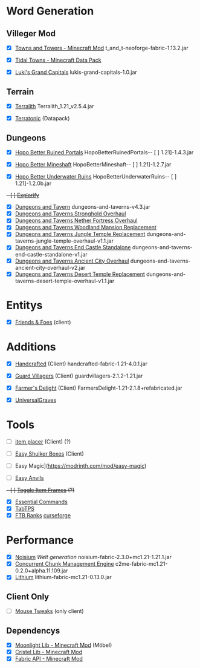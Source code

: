 # Word Generation

## Villeger Mod

- [x] [Towns and Towers - Minecraft Mod](https://modrinth.com/mod/towns-and-towers) t_and_t-neoforge-fabric-1.13.2.jar

- [x] [Tidal Towns - Minecraft Data Pack](https://modrinth.com/datapack/tidal-towns/versions)

- [x] [Luki's Grand Capitals](https://modrinth.com/datapack/lukis-grand-capitals/versions) lukis-grand-capitals-1.0.jar

## Terrain

- [x] [Terralith](https://modrinth.com/mod/terralith/versions) Terralith_1.21_v2.5.4.jar

- [x] [Terratonic](https://modrinth.com/datapack/terratonic) (Datapack)

## Dungeons

- [x] [Hopo Better Ruined Portals](https://modrinth.com/datapack/hopo-better-ruined-portals) HopoBetterRuinedPortals-- [ ] 1.21]-1.4.3.jar

- [x] [Hopo Better Mineshaft](https://modrinth.com/datapack/hopo-better-mineshaft) HopoBetterMineshaft-- [ ] 1.21]-1.2.7.jar

- [x] [Hopo Better Underwater Ruins](https://modrinth.com/datapack/hopo-better-underwater-ruins) HopoBetterUnderwaterRuins-- [ ] 1.21]-1.2.0b.jar

~~- [ ] [Explorify](https://modrinth.com/datapack/explorify)~~

- [x] [Dungeons and Tavern](https://modrinth.com/datapack/dungeons-and-taverns) dungeons-and-taverns-v4.3.jar
- [x] [Dungeons and Taverns Stronghold Overhaul](https://modrinth.com/datapack/dungeons-and-taverns-stronghold-overhaul)
- [x] [Dungeons and Taverns Nether Fortress Overhaul](https://aditude-test.modrinth.com/datapack/dungeons-and-taverns-nether-fortress-overhaul/versions)
- [x] [Dungeons and Taverns Woodland Mansion Replacement](https://modrinth.com/datapack/dungeons-and-taverns-woodland-mansion-replacement/version/v1.1+mod)
- [x] [Dungeons and Taverns Jungle Temple Replacement](https://modrinth.com/datapack/dungeons-and-taverns-jungle-temple-replacement) dungeons-and-taverns-jungle-temple-overhaul-v1.1.jar
- [x] [Dungeons and Taverns End Castle Standalone](https://modrinth.com/datapack/dungeons-and-taverns-end-castle-standalone) dungeons-and-taverns-end-castle-standalone-v1.jar
- [x] [Dungeons and Taverns Ancient City Overhaul](https://modrinth.com/datapack/dungeons-and-taverns-ancient-city-overhaul) dungeons-and-taverns-ancient-city-overhaul-v2.jar
- [x] [Dungeons and Taverns Desert Temple Replacement](https://modrinth.com/datapack/dungeons-and-taverns-desert-temple-replacement) dungeons-and-taverns-desert-temple-overhaul-v1.1.jar

# Entitys

- [x] [Friends & Foes](https://modrinth.com/mod/friends-and-foes) (client)

# Additions

- [x] [Handcrafted](https://modrinth.com/mod/handcrafted/versions) (Client) handcrafted-fabric-1.21-4.0.1.jar

- [x] [Guard Villagers](https://modrinth.com/mod/guard-villagers-(fabricquilt)/versions) (Client) guardvillagers-2.1.2-1.21.jar

- [x] [Farmer's Delight](https://modrinth.com/mod/farmers-delight-refabricated) (Client) FarmersDelight-1.21-2.1.8+refabricated.jar

- [x] [UniversalGraves](https://github.com/Patbox/UniversalGraves)

# Tools

- [ ] [item placer](https://modrinth.com/mod/item-placer/versions) (Client) (?)

- [ ] [Easy Shulker Boxes](https://modrinth.com/mod/easy-shulker-boxes) (Client)

- [ ] Easy Magic](https://modrinth.com/mod/easy-magic)

- [ ] [Easy Anvils](https://modrinth.com/mod/easy-anvils)

~~- [ ] [Toggle Item Frames](https://modrinth.com/mod/toggle-item-frames/version/vuXAkBNE) (?)~~
- [x] [Essential Commands](https://modrinth.com/mod/essential-commands "https://modrinth.com/mod/essential-commands")
- [x] [TabTPS](https://github.com/jpenilla/TabTPS)
- [x] [FTB Ranks](https://docs.feed-the-beast.com/docs/mods/suite/Ranks/) [curseforge](https://www.curseforge.com/minecraft/mc-mods/ftb-ranks-fabric)

# Performance

- [x] [Noisium](https://modrinth.com/mod/noisium) *Welt generation* noisium-fabric-2.3.0+mc1.21-1.21.1.jar
- [x] [Concurrent Chunk Management Engine](https://modrinth.com/mod/c2me-fabric) c2me-fabric-mc1.21-0.2.0+alpha.11.109.jar
- [x] [Lithium](https://modrinth.com/mod/lithium) lithium-fabric-mc1.21-0.13.0.jar

## Client Only

- [ ] [Mouse Tweaks](https://modrinth.com/mod/mouse-tweaks) (only client)

## Dependencys

- [x] [Moonlight Lib - Minecraft Mod](https://modrinth.com/mod/moonlight) (Möbel)
- [x] [Cristel Lib - Minecraft Mod](https://modrinth.com/mod/cristel-lib/versions)
- [x] [Fabric API - Minecraft Mod](https://modrinth.com/mod/fabric-api/)
